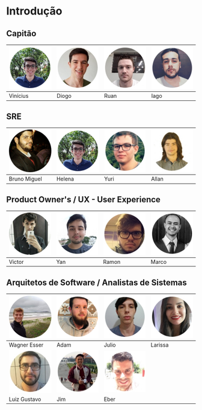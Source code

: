 # Introdução

## Capitão

| ![vinicius](../.gitbook/assets/vinicius.png) | ![Vinicius](../.gitbook/assets/diogo.jpg) | ![Vinicius](../.gitbook/assets/ruan.jpg) | ![Vinicius](../.gitbook/assets/iago.png) |
| :--- | :--- | :--- | :--- |
|          Vinícius |            Diogo |              Ruan |             Iago |

## SRE

| ![Vinicius](../.gitbook/assets/bumblebee-bruno-sre.png) | ![Vinicius](../.gitbook/assets/vinicius.png) | ![Vinicius](../.gitbook/assets/yuri.jpg) | ![Vinicius](../.gitbook/assets/klimber.jpg) |
| :--- | :--- | :--- | :--- |
|       Bruno Miguel |           Helena |               Yuri |              Allan |

## Product Owner's / UX - User Experience

| ![Vinicius](../.gitbook/assets/bumblebee-victor-po.png) | ![Vinicius](../.gitbook/assets/yan2.jpg) | ![Vinicius](../.gitbook/assets/ramon.jpg) | ![Vinicius](../.gitbook/assets/marco.png) |
| :--- | :--- | :--- | :--- |
|           Victor |              Yan  |           Ramon |            Marco |

## Arquitetos de Software / Analistas de Sistemas

| ![Vinicius](../.gitbook/assets/bumblebee-wagner-arquiteto.png) | ![Vinicius](../.gitbook/assets/adam.png) | ![Vinicius](../.gitbook/assets/julio-caye.jpg) | ![Vinicius](../.gitbook/assets/larissa2.jpg) |
| :--- | :--- | :--- | :--- |
|       Wagner Esser |            Adam |              Julio |            Larissa |
| ![Vinicius](../.gitbook/assets/luiz-gustavo.jpg) | ![Vinicius](../.gitbook/assets/jim.jpg) | ![Vinicius](../.gitbook/assets/eber.jpg) |  |
|        Luiz Gustavo |              Jim |              Eber |  |



